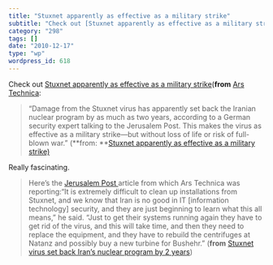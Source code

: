 ```yaml
---
title: "Stuxnet apparently as effective as a military strike"
subtitle: "Check out [Stuxnet apparently as effective as a military strike](http://arstechnica.com/tech-policy/..."
category: "298"
tags: []
date: "2010-12-17"
type: "wp"
wordpress_id: 618
---
```

Check out [Stuxnet apparently as effective as a military strike](http://arstechnica.com/tech-policy/news/2010/12/stuxnet-apparently-as-effective-as-a-military-strike.ars?utm_source=rss&utm_medium=rss&utm_campaign=rss)(**from** [Ars Technica](http://arstechnica.com/members/318783044fd511917d3bc9765d85b753b3e2dd73/feeds/everything.xml):
> “Damage from the Stuxnet virus has apparently set back the Iranian nuclear program by as much as two years, according to a German security expert talking to the Jerusalem Post. This makes the virus as effective as a military strike—but without loss of life or risk of full-blown war.” (**from: **[Stuxnet apparently as effective as a military strike) ](http://arstechnica.com/tech-policy/news/2010/12/stuxnet-apparently-as-effective-as-a-military-strike.ars?utm_source=rss&utm_medium=rss&utm_campaign=rss)

Really fascinating.

> Here’s the [Jerusalem Post ](http://www.jpost.com/IranianThreat/News/Article.aspx?id=199475)article from which Ars Technica was reporting:“It is extremely difficult to clean up installations from Stuxnet, and we know that Iran is no good in IT [information technology] security, and they are just beginning to learn what this all means,” he said. “Just to get their systems running again they have to get rid of the virus, and this will take time, and then they need to replace the equipment, and they have to rebuild the centrifuges at Natanz and possibly buy a new turbine for Bushehr.” (**from** [Stuxnet virus set back Iran’s nuclear program by 2 years](http://www.jpost.com/IranianThreat/News/Article.aspx?id=199475))